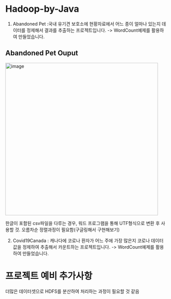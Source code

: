 # Hadoop-by-Java

1.  Abandoned Pet
:국내 유기견 보호소에 현황자료에서 어느 종이 얼마나 있는지 데이터를 정제해서 결과를 추출하는 프로젝트입니다.
-> WordCount예제를 활용하여 만들었습니다.

## Abandoned Pet Ouput

<img width="475" alt="image" src="https://user-images.githubusercontent.com/58619427/222634687-9bfcb239-01ec-42b9-91f2-12c68cadde12.png">

한글이 포함된 csv파일을 다루는 경우, 워드 프로그램을 통해 UTF형식으로 변환 후 사용할 것.
오름차순 정렬과정이 필요함(구글링해서 구현해보기)

2. Covid19Canada
: 캐나다에 코로나 환자가 어느 주에 가장 많은지 코로나 데이터 값을 정제하여 추출해서 카운트하는 프로젝트입니다.
-> WordCount예제를 활용하여 만들었습니다.



# 프로젝트 예비 추가사항 
더많은 데이터셋으로 HDFS를 분산하여 처리하는 과정이 필요할 것 같음
